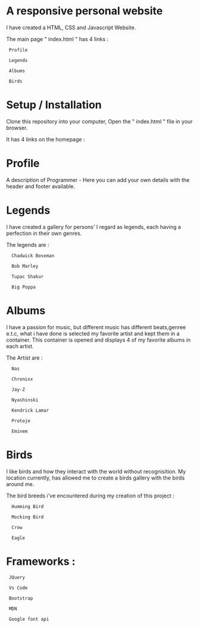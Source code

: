 # A responsive personal website

I have created a HTML, CSS and Javascript Website.

The main page " index.html " has 4 links :

     Profile
     
     Legends
     
     Albums
     
     Birds
     

# Setup / Installation 

Clone this repository into your computer,
Open the " index.html " file in your browser.

It has 4 links on the homepage :

  # Profile
   
A description of Programmer - Here you can add your own details with the header and footer available.

  # Legends
  
I have created a gallery for persons' I regard as legends, 
each having a perfection in their own genres.
  
  The legends are :

      Chadwick Boseman

      Bob Marley
 
      Tupac Shakur

      Big Poppa

  # Albums
  
I have a passion for music, but different music has different beats,genree e.t.c, what i have done is selected my favorite artist and kept them in a container.
This container is opened and displays 4 of my favorite albums in each artist.
  
The Artist are :

      Nas

      Chronixx

      Jay-Z

      Nyashinski

      Kendrick Lamar

      Protoje

      Eminem

  # Birds
  
I like birds and how they interact with the world without recognisition.
My location currently, has allowed me to create a birds gallery with the birds around me.
  
The bird breeds i've encountered during my creation of this project :

      Humming Bird

      Mocking Bird

      Crow

      Eagle

# Frameworks :

     JQuery

     Vs Code

     Bootstrap

     MDN
     
     Google font api
 
